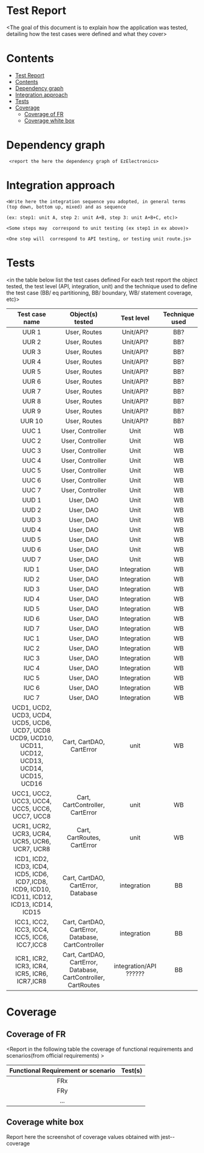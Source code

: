 # Test Report

<The goal of this document is to explain how the application was tested, detailing how the test cases were defined and what they cover>

# Contents

- [Test Report](#test-report)
- [Contents](#contents)
- [Dependency graph](#dependency-graph)
- [Integration approach](#integration-approach)
- [Tests](#tests)
- [Coverage](#coverage)
  - [Coverage of FR](#coverage-of-fr)
  - [Coverage white box](#coverage-white-box)

# Dependency graph

     <report the here the dependency graph of EzElectronics>

# Integration approach

    <Write here the integration sequence you adopted, in general terms (top down, bottom up, mixed) and as sequence

    (ex: step1: unit A, step 2: unit A+B, step 3: unit A+B+C, etc)>

    <Some steps may  correspond to unit testing (ex step1 in ex above)>

    <One step will  correspond to API testing, or testing unit route.js>

# Tests

<in the table below list the test cases defined For each test report the object tested, the test level (API, integration, unit) and the technique used to define the test case (BB/ eq partitioning, BB/ boundary, WB/ statement coverage, etc)> <split the table if needed>

| Test case name | Object(s) tested | Test level | Technique used |
| :------------: | :--------------: | :--------: | :------------: |
|        UUR 1   |  User, Routes    | Unit/API?  |     BB?        |
|        UUR 2   |  User, Routes    | Unit/API?  |     BB?        |
|        UUR 3   |  User, Routes    | Unit/API?  |     BB?        |
|        UUR 4   |  User, Routes    | Unit/API?  |     BB?        |
|        UUR 5   |  User, Routes    | Unit/API?  |     BB?        |
|        UUR 6   |  User, Routes    | Unit/API?  |     BB?        |
|        UUR 7   |  User, Routes    | Unit/API?  |     BB?        |
|        UUR 8   |  User, Routes    | Unit/API?  |     BB?        |
|        UUR 9   |  User, Routes    | Unit/API?  |     BB?        |
|        UUR 10   |  User, Routes    | Unit/API?  |     BB?        |
|        UUC 1   |  User, Controller  | Unit     |     WB         |
|        UUC 2   |  User, Controller  | Unit     |     WB         |
|        UUC 3   |  User, Controller  | Unit     |     WB         |
|        UUC 4   |  User, Controller  | Unit     |     WB         |
|        UUC 5   |  User, Controller  | Unit     |     WB         |
|        UUC 6   |  User, Controller  | Unit     |     WB         |
|        UUC 7   |  User, Controller  | Unit     |     WB         |
|        UUD 1   |  User, DAO  | Unit     |     WB         |
|        UUD 2   |  User, DAO  | Unit     |     WB         |
|        UUD 3   |  User, DAO  | Unit     |     WB         |
|        UUD 4   |  User, DAO  | Unit     |     WB         |
|        UUD 5   |  User, DAO  | Unit     |     WB         |
|        UUD 6   |  User, DAO  | Unit     |     WB         |
|        UUD 7   |  User, DAO  | Unit     |     WB         |
|        IUD 1   |  User, DAO  | Integration     |     WB         |
|        IUD 2   |  User, DAO  | Integration     |     WB         |
|        IUD 3   |  User, DAO  | Integration     |     WB         |
|        IUD 4   |  User, DAO  | Integration     |     WB         |
|        IUD 5   |  User, DAO  | Integration     |     WB         |
|        IUD 6   |  User, DAO  | Integration     |     WB         |
|        IUD 7   |  User, DAO  | Integration     |     WB         |
|        IUC 1   |  User, DAO  | Integration     |     WB         |
|        IUC 2   |  User, DAO  | Integration     |     WB         |
|        IUC 3   |  User, DAO  | Integration     |     WB         |
|        IUC 4   |  User, DAO  | Integration     |     WB         |
|        IUC 5   |  User, DAO  | Integration     |     WB         |
|        IUC 6   |  User, DAO  | Integration     |     WB         |
|        IUC 7   |  User, DAO  | Integration     |     WB         |
| UCD1, UCD2, UCD3, UCD4, UCD5, UCD6, UCD7, UCD8 UCD9, UCD10, UCD11, UCD12, UCD13, UCD14, UCD15, UCD16| Cart, CartDAO, CartError | unit | WB |
| UCC1, UCC2, UCC3, UCC4, UCC5, UCC6, UCC7, UCC8 | Cart, CartController, CartError | unit | WB |
| UCR1, UCR2, UCR3, UCR4, UCR5, UCR6, UCR7, UCR8 | Cart, CartRoutes, CartError | unit | WB |
| ICD1, ICD2, ICD3, ICD4, ICD5, ICD6, ICD7,ICD8, ICD9, ICD10, ICD11, ICD12, ICD13, ICD14, ICD15 | Cart, CartDAO, CartError, Database | integration | BB |
| ICC1, ICC2, ICC3, ICC4, ICC5, ICC6, ICC7,ICC8 | Cart, CartDAO, CartError, Database, CartController | integration | BB |
| ICR1, ICR2, ICR3, ICR4, ICR5, ICR6, ICR7,ICR8 | Cart, CartDAO, CartError, Database, CartController, CartRoutes | integration/API ?????? | BB |



# Coverage

## Coverage of FR

<Report in the following table the coverage of functional requirements and scenarios(from official requirements) >

| Functional Requirement or scenario | Test(s) |
| :--------------------------------: | :-----: |
|                FRx                 |         |
|                FRy                 |         |
|                ...                 |         |

## Coverage white box

Report here the screenshot of coverage values obtained with jest-- coverage
